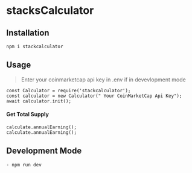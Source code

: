 # stacksCalculator

## Installation

`npm i stackcalculator`

## Usage

> Enter your coinmarketcap api key in .env if in devevlopment mode

```
const Calculator = require('stackcalculator');
const calculator = new Calculator(" Your CoinMarketCap Api Key");
await calculator.init();
```

#### Get Total Supply

```
calculate.annualEarning();
calculate.annualEarning();
```

## Development Mode

```
- npm run dev
```
